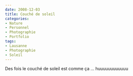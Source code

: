 ```yaml
---
date: 2008-12-03
title: Couché de soleil
categories:
- Nature
- Personnel
- Photographie
- Portfolio
tags:
- Lausanne
- Photographie
- Soleil
---
```

Des fois le couché de soleil est comme ça ... huuuuuuuuuuuu
